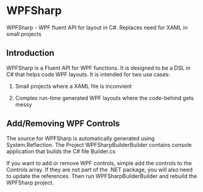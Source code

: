 WPFSharp
========

WPFSharp - WPF fluent API for layout in C#.   Replaces need for XAML in small projects

Introduction
------------

WPFSharp is a Fluent API for WPF functions.  It is designed to be a DSL in C# that helps code WPF layouts.  It is intended for two use cases:

1) Small projects where a XAML file is inconvient 

2) Complex run-time generated WPF layouts where the code-behind gets messy

Add/Removing WPF Controls
---------------------------

The source for WPFSharp is automatically generated using System.Reflection.  The Project WPFSharpBuilderBuilder contains console application that builds the C# file Builder.cs  

If you want to add or remove WPF controls, simple add the controls to the Controls array.  If they are not part of the .NET package, you will also need to update the references.  Then run WPFSharpBuilderBuilder and rebuild the WPFSharp project.


